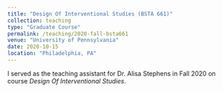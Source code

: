 ```yaml
---
title: "Design Of Interventional Studies (BSTA 661)"
collection: teaching
type: "Graduate Course"
permalink: /teaching/2020-fall-bsta661
venue: "University of Pennsylvania"
date: 2020-10-15
location: "Philadelphia, PA"
---
```

I served as the teaching assistant for Dr. Alisa Stephens in Fall 2020 on course *Design Of Interventional Studies*.
